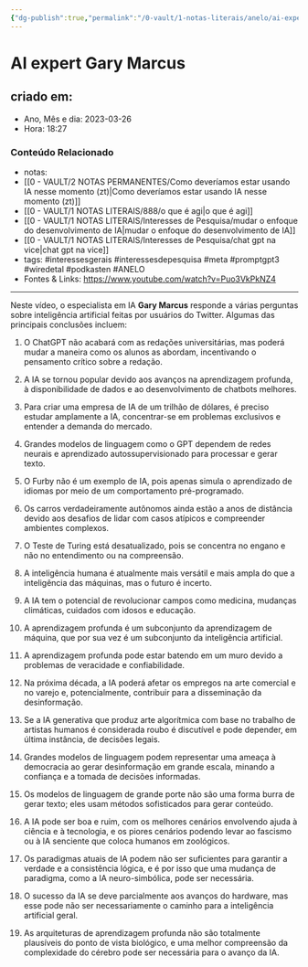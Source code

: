 ```yaml
---
{"dg-publish":true,"permalink":"/0-vault/1-notas-literais/anelo/ai-expert-gary-marcus/","tags":["interessesgerais","interessesdepesquisa","meta","promptgpt3","wiredetal","podkasten","ANELO"],"dgHomeLink":true,"dgShowLocalGraph":true,"dgShowFileTree":true,"dgEnableSearch":true,"noteIcon":""}
---
```


# AI expert Gary Marcus

## criado em: 
-  Ano, Mês e dia: 2023-03-26
- Hora: 18:27

### Conteúdo Relacionado
- notas: 
- [[0 - VAULT/2 NOTAS PERMANENTES/Como deveríamos estar usando IA nesse momento (zt)\|Como deveríamos estar usando IA nesse momento (zt)]]
- [[0 - VAULT/1 NOTAS LITERAIS/888/o que é agi\|o que é agi]]
- [[0 - VAULT/1 NOTAS LITERAIS/Interesses de Pesquisa/mudar o enfoque do desenvolvimento de IA\|mudar o enfoque do desenvolvimento de IA]]
- [[0 - VAULT/1 NOTAS LITERAIS/Interesses de Pesquisa/chat gpt na vice\|chat gpt na vice]]
- tags: #interessesgerais #interessesdepesquisa #meta #promptgpt3 #wiredetal #podkasten #ANELO 
- Fontes & Links: https://www.youtube.com/watch?v=Puo3VkPkNZ4
---

Neste vídeo, o especialista em IA **Gary Marcus** responde a várias perguntas sobre inteligência artificial feitas por usuários do Twitter. Algumas das principais conclusões incluem:

1.  O ChatGPT não acabará com as redações universitárias, mas poderá mudar a maneira como os alunos as abordam, incentivando o pensamento crítico sobre a redação.
2.  A IA se tornou popular devido aos avanços na aprendizagem profunda, à disponibilidade de dados e ao desenvolvimento de chatbots melhores.
3.  Para criar uma empresa de IA de um trilhão de dólares, é preciso estudar amplamente a IA, concentrar-se em problemas exclusivos e entender a demanda do mercado.
4.  Grandes modelos de linguagem como o GPT dependem de redes neurais e aprendizado autossupervisionado para processar e gerar texto.
5.  O Furby não é um exemplo de IA, pois apenas simula o aprendizado de idiomas por meio de um comportamento pré-programado.
6.  Os carros verdadeiramente autônomos ainda estão a anos de distância devido aos desafios de lidar com casos atípicos e compreender ambientes complexos.
7.  O Teste de Turing está desatualizado, pois se concentra no engano e não no entendimento ou na compreensão.
8.  A inteligência humana é atualmente mais versátil e mais ampla do que a inteligência das máquinas, mas o futuro é incerto.
9.  A IA tem o potencial de revolucionar campos como medicina, mudanças climáticas, cuidados com idosos e educação.
10.  A aprendizagem profunda é um subconjunto da aprendizagem de máquina, que por sua vez é um subconjunto da inteligência artificial.
11.  A aprendizagem profunda pode estar batendo em um muro devido a problemas de veracidade e confiabilidade.
12.  Na próxima década, a IA poderá afetar os empregos na arte comercial e no varejo e, potencialmente, contribuir para a disseminação da desinformação.

1.  Se a IA generativa que produz arte algorítmica com base no trabalho de artistas humanos é considerada roubo é discutível e pode depender, em última instância, de decisões legais.
2.  Grandes modelos de linguagem podem representar uma ameaça à democracia ao gerar desinformação em grande escala, minando a confiança e a tomada de decisões informadas.
3.  Os modelos de linguagem de grande porte não são uma forma burra de gerar texto; eles usam métodos sofisticados para gerar conteúdo.
4.  A IA pode ser boa e ruim, com os melhores cenários envolvendo ajuda à ciência e à tecnologia, e os piores cenários podendo levar ao fascismo ou à IA senciente que coloca humanos em zoológicos.
5.  Os paradigmas atuais de IA podem não ser suficientes para garantir a verdade e a consistência lógica, e é por isso que uma mudança de paradigma, como a IA neuro-simbólica, pode ser necessária.
6.  O sucesso da IA se deve parcialmente aos avanços do hardware, mas esse pode não ser necessariamente o caminho para a inteligência artificial geral.
7.  As arquiteturas de aprendizagem profunda não são totalmente plausíveis do ponto de vista biológico, e uma melhor compreensão da complexidade do cérebro pode ser necessária para o avanço da IA.